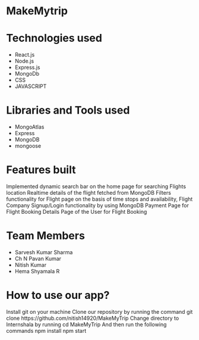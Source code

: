 # MakeMytrip
<h1>Technologies used</h1>
<ul>
  
  <li>React.js</li>
  <li>Node.js</li>
  <li>Express.js</li>
  <li>MongoDb</li>
<li>CSS</li>
  <li>JAVASCRIPT</li>
  </ul>

<h1>Libraries and Tools used</h1>
<ul>
<li>MongoAtlas</li>
<li>Express</li>
<li>MongoDB</li>
  <li>mongoose</li>
  </ul>
<h1>Features built</h1>
Implemented dynamic search bar on the home page for searching Flights location
Realtime details of the flight fetched from MongoDB
Filters functionality for Flight page on the basis of time stops and availability, Flight Company
Signup/Login functionality by using MongoDB
Payment Page for Flight Booking
Details Page of the User for Flight Booking
<h1>Team Members</h1>
<ul>
  <li>
Sarvesh Kumar Sharma
  </li>
  
  
  <li>Ch N Pavan Kumar</li>
  <li>Nitish Kumar</li>
  <li>Hema Shyamala R</li>
  </ul>
<h1>How to use our app?</h1>
Install git on your machine
Clone our repository by running the command git clone
https://github.com/nitish14920/MakeMyTrip
Change directory to Internshala by running cd MakeMyTrip
And then run the following commands
npm install
npm start
